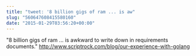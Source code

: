 ```yaml
---
title: "tweet: '8 billion gigs of ram ... is aw"
slug: "560647608415580160"
date: "2015-01-29T03:56:20+00:00"
---
```

"8 billion gigs of ram ... is awkward to write down in requirements documents."  http://www.scriptrock.com/blog/our-experience-with-golang